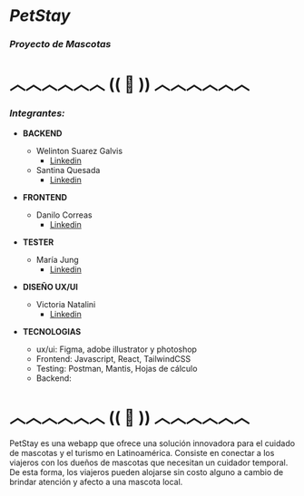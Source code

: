 # **_PetStay_**

### _Proyecto de Mascotas_

# ︿︿︿︿︿︿ (( 🐾 )) ︿︿︿︿︿︿

### **_Integrantes:_**

- **BACKEND**
  - Welinton Suarez Galvis
    - [Linkedin](https://www.linkedin.com/in/welinton-suarez/)
  - Santina Quesada
    - [Linkedin](https://www.linkedin.com/in/santina-quesada-78463b2a7/)
- **FRONTEND**

  - Danilo Correas
    - [Linkedin](https://www.linkedin.com/in/danilo-correas)

- **TESTER**

  - María Jung
    - [Linkedin](https://www.linkedin.com/in/maria-l-jung/)

- **DISEÑO UX/UI**
  + Victoria Natalini
    + [Linkedin](https://www.linkedin.com/in/victoria-natalini?utm_source=share&utm_campaign=share_via&utm_content=profile&utm_medium=android_app)

- **TECNOLOGIAS**
  - ux/ui: Figma, adobe illustrator y photoshop
  - Frontend: Javascript, React, TailwindCSS
  - Testing: Postman, Mantis, Hojas de cálculo
  - Backend:

# ︿︿︿︿︿︿ (( 🐾 )) ︿︿︿︿︿︿

PetStay es una webapp que ofrece una solución innovadora para el cuidado de mascotas y el turismo
en Latinoamérica. Consiste en conectar a los viajeros con los dueños de mascotas que necesitan un
cuidador temporal. De esta forma, los viajeros pueden alojarse sin costo alguno a cambio de brindar
atención y afecto a una mascota local.
